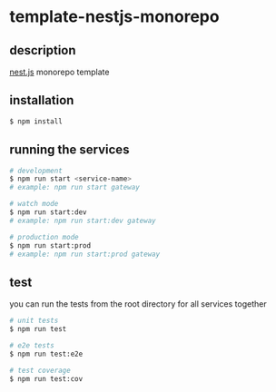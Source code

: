 # template-nestjs-monorepo

## description

[nest.js](https://github.com/nestjs/nest) monorepo template

## installation

```bash
$ npm install
```

## running the services

```bash
# development
$ npm run start <service-name>
# example: npm run start gateway

# watch mode
$ npm run start:dev
# example: npm run start:dev gateway

# production mode
$ npm run start:prod
# example: npm run start:prod gateway
```

## test

you can run the tests from the root directory for all services together

```bash
# unit tests
$ npm run test

# e2e tests
$ npm run test:e2e

# test coverage
$ npm run test:cov
```

